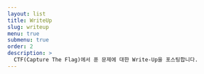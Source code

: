 ```yaml
---
layout: list
title: WriteUp
slug: writeup
menu: true
submenu: true
order: 2
description: >
  CTF(Capture The Flag)에서 푼 문제에 대한 Write-Up을 포스팅합니다.
---
```

